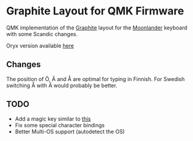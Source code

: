 # Graphite Layout for QMK Firmware
QMK implementation of the [Graphite](https://github.com/rdavison/graphite-layout) layout for the [Moonlander](https://www.zsa.io/moonlander/) keyboard with some Scandic changes.

Oryx version available [here](https://configure.zsa.io/moonlander/layouts/p6jab/latest/0)


## Changes
The position of Ö, Ä and Å are optimal for typing in Finnish. For Swedish switching Å with Ä would probably be better.


## TODO
- Add a magic key similar to [this](https://github.com/Ikcelaks/keyboard_layouts/blob/main/magic_sturdy/magic_sturdy.md)
- Fix some special character bindings
- Better Multi-OS support (autodetect the OS)
